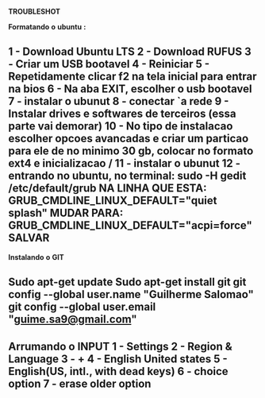 **TROUBLESHOT**


**Formatando** **o** **ubuntu** **:**

1 - Download Ubuntu LTS
2 - Download RUFUS
3 - Criar um USB bootavel
4 - Reiniciar
5 - Repetidamente clicar f2 na tela inicial para entrar na bios
6 - Na aba EXIT, escolher o usb bootavel
7 - instalar o ubunut
8 - conectar `a rede
9 - Instalar drives e softwares de terceiros  (essa parte vai demorar)
10 - No tipo de instalacao escolher opcoes avancadas e criar um particao para ele de no minimo 30 gb, colocar no formato ext4 e inicializacao /
11 - instalar o ubunut
12 - entrando no ubuntu, no terminal:
	sudo -H gedit /etc/default/grub
		NA LINHA QUE ESTA:
		GRUB_CMDLINE_LINUX_DEFAULT="quiet splash"
		MUDAR PARA:
		GRUB_CMDLINE_LINUX_DEFAULT="acpi=force"
		SALVAR
------------------------------------------------------



**Instalando** **o** **GIT**

Sudo apt-get update 
Sudo apt-get install git
git config --global user.name "Guilherme Salomao" 
git config --global user.email "guime.sa9@gmail.com"
-------------------------------------------------------


**Arrumando** **o** **INPUT**
1 - Settings
2 - Region & Language
3 - +
4 - English United states
5 - English(US, intl., with dead keys)
6 - choice option
7 - erase older option
--------------------------------------------------------









